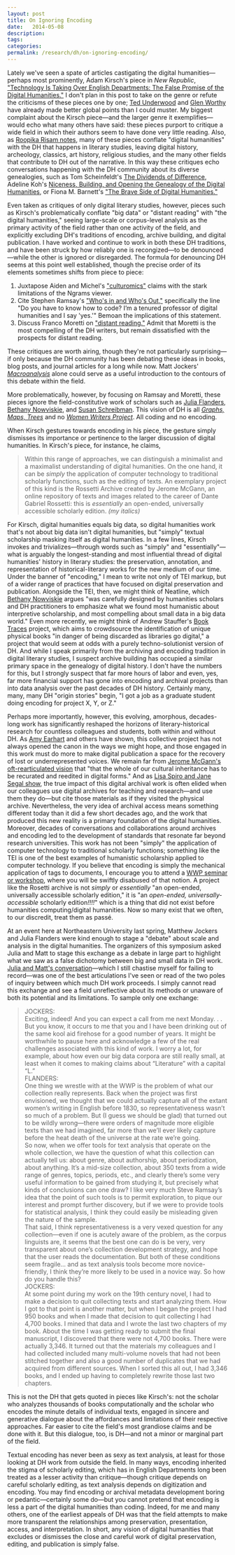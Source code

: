 ```yaml
---
layout: post
title: On Ignoring Encoding
date:   2014-05-08
description: 
tags: 
categories: 
permalink: /research/dh/on-ignoring-encoding/
---
```



<p>Lately we've seen a spate of articles castigating the digital humanities&mdash;perhaps most prominently, Adam Kirsch's piece in <em>New Republic</em>, <a href="http://www.newrepublic.com/article/117428/limits-digital-humanities-adam-kirsch">"Technology Is Taking Over English Departments: The False Promise of the Digital Humanities."</a> I don't plan in this post to take on the genre or refute the criticisms of these pieces one by one; <a href="http://tedunderwood.com/2014/05/03/you-cant-govern-reception/">Ted Underwood</a> and <a href="https://digitalhumanities.stanford.edu/why-are-such-terrible-things-written-about-dh-kirsch-v-kirschenbaum">Glen Worthy</a> have already made better global points than I could muster. My biggest complaint about the Kirsch piece&mdash;and the larger genre it exemplifies&mdash;would echo what many others have said: these pieces purport to critique a wide field in which their authors seem to have done very little reading. Also, as <a href="http://www.insidehighered.com/news/2014/05/08/digital-humanities-wont-save-humanities-digital-humanists-say">Roopika Risam notes</a>, many of these pieces conflate "digital humanities" with the DH that happens in literary studies, leaving digital history, archeology, classics, art history, religious studies, and the many other fields that contribute to DH out of the narrative. In this way these critiques echo conversations happening with the DH community about its diverse genealogies, such as Tom Scheinfeldt's <a href="http://www.foundhistory.org/2014/04/07/the-dividends-of-difference-recognizing-digital-humanities-diverse-family-trees/">The Dividends of Difference</a>, Adeline Koh's <a href="http://www.adelinekoh.org/blog/2014/04/24/niceness-building-and-opening-the-genealogy-of-the-digital-humanities-beyond-the-social-contract-of-humanities-computing/">Niceness, Building, and Opening the Genealogy of the Digital Humanities</a>, or Fiona M. Barnett's <a href="http://differences.dukejournals.org/content/25/1/64.abstract">"The Brave Side of Digital Humanities."</a></p>
<p>Even taken as critiques of only digital literary studies, however, pieces such as Kirsch's problematically conflate "big data" or "distant reading" with "the digital humanities," seeing large-scale or corpus-level analysis as the primary activity of the field rather than one activity of the field, and explicitly excluding DH's traditions of encoding, archive building, and digital publication. I have worked and continue to work in both these DH traditions, and have been struck by how reliably one is recongized&mdash;to be denounced&mdash;while the other is ignored or disregarded. The formula for denouncing DH seems at this point well established, though the precise order of its elements sometimes shifts from piece to piece: 
<ol>
<li>Juxtapose Aiden and Michel's <a href="http://www.culturomics.org/">"culturomics"</a> claims with the stark limitations of the Ngrams viewer.</li>
<li>Cite Stephen Ramsay's <a href="http://stephenramsay.us/text/2011/01/08/whos-in-and-whos-out/">"Who's in and Who's Out,"</a> specifically the line "Do you have to know how to code? I’m a tenured professor of digital humanities and I say 'yes.'" Bemoan the implications of this statement.</li>
<li>Discuss Franco Moretti on <a href="http://www.versobooks.com/books/1421-distant-reading">"distant reading."</a> Admit that Moretti is the most compelling of the DH writers, but remain dissatisfied with the prospects for distant reading.</li>
</ol>
These critiques are worth airing, though they're not particularly surprising&mdash;if only because the DH community has been debating these ideas in books, blog posts, and journal articles for a long while now. Matt Jockers' <a href="http://www.press.uillinois.edu/books/catalog/88wba3wn9780252037528.html"><em>Macroanalysis</em></a> alone could serve as a useful introduction to the contours of this debate within the field.</p>
<p>More problematically, however, by focusing on Ramsay and Moretti, these pieces ignore the field-constitutive work of scholars such as <a href="http://www.northeastern.edu/english/people/julia-flanders/">Julia Flanders</a>, <a href="http://nowviskie.org/">Bethany Nowviskie</a>, and <a href="http://www.nuim.ie/people/susan-schreibman">Susan Schreibman</a>. This vision of DH is all <a href="http://books.google.com/books/about/Graphs_Maps_Trees.html?id=YL2kvMIF8hEC"><em>Graphs, Maps, Trees</em></a> and no <a href="http://www.wwp.brown.edu/"><em>Women Writers Project</em></a>. All coding and no encoding.</p><!--more-->
<p>When Kirsch gestures towards encoding in his piece, the gesture simply dismisses its importance or pertinence to the larger discussion of digital humanities. In Kirsch's piece, for instance, he claims,
<blockquote>Within this range of approaches, we can distinguish a minimalist and a maximalist understanding of digital humanities. On the one hand, it can be <em>simply</em> the application of computer technology to traditional scholarly functions, such as the editing of texts. An exemplary project of this kind is the Rossetti Archive created by Jerome McGann, an online repository of texts and images related to the career of Dante Gabriel Rossetti: this is <em>essentially</em> an open-ended, universally accessible scholarly edition. <em>(my italics)</em></blockquote>
For Kirsch, digital humanities equals big data, so digital humanities work that's not about big data isn't digital humanities, but "simply" textual scholarship masking itself as digital humanities. In a few lines, Kirsch invokes and trivializes&mdash;through words such as "simply" and "essentially"&mdash;what is arguably the longest-standing and most influential thread of digital humanities' history in literary studies: the preservation, annotation, and representation of historical-literary works for the new medium of our time. Under the banner of "encoding," I mean to write not only of TEI markup, but of a wider range of practices that have focused on digital preservation and publication. Alongside the TEI, then, we might think of Neatline, which <a href="http://mediacommons.futureofthebook.org/question/how-can-we-better-use-data-andor-research-visualization-humanities/response/neatline-and-vi">Bethany Nowviskie</a> argues "was carefully designed by humanities scholars and DH practitioners to emphasize what we found most humanistic about interpretive scholarship, and most compelling about small data in a big data world." Even more recently, we might think of Andrew Stauffer's <a href="http://www.booktraces.org/">Book Traces</a> project, which aims to crowdsource the identification of unique physical books "in danger of being discarded as libraries go digital," a project that would seem at odds with a purely techno-solutionist version of DH. And while I speak primarily from the archiving and encoding tradition in digital literary studies, I suspect archive building has occupied a similar primary space in the genealogy of digital history. I don't have the numbers for this, but I strongly suspect that far more hours of labor and even, yes, far more financial support has gone into encoding and archival projects than into data analysis over the past decades of DH history. Certainly many, many, many DH "origin stories" begin, "I got a job as a graduate student doing encoding for project X, Y, or Z."</p>
<p>Perhaps more importantly, however, this evolving, amorphous, decades-long work has significantly reshaped the horizons of literary-historical research for countless colleagues and students, both within and without DH. As <a href="http://dhdebates.gc.cuny.edu/debates/text/16">Amy Earhart</a> and others have shown, this collective project has not always opened the canon in the ways we might hope, and those engaged in this work must do more to make digital publication a space for the recovery of lost or underrepresented voices. We remain far from <a href="http://books.google.com/books?id=k2y2AgAAQBAJ&amp;pg=PT10&amp;lpg=PT10&amp;dq=mcgann+%22whole+of+our+cultural+inheritance%22&amp;source=bl&amp;ots=xytme18oiX&amp;sig=IJQqSdsB6o2ZKmLNqEWCaK784XA&amp;hl=en&amp;sa=X&amp;ei=LOdrU4GIOYzksATF4oLoAw&amp;ved=0CDoQ6AEwAg#v=onepage&amp;q=%22whole%20of%20our%20cultural%20inheritance%22&amp;f=false">Jerome McGann's oft-rearticulated vision</a> that "that the whole of our cultural inheritance has to be recurated and reedited in digital forms." And as <a href="http://quod.lib.umich.edu/cgi/t/text/idx/e/etlc/9362034.0001.001/1:3?g=dculture;rgn=div1;view=fulltext;xc=1#3.6">Lisa Spiro and Jane Segal show</a>, the true impact of this digital archival work is often elided when our colleagues use digital archives for teaching and research&mdash;and use them they do&mdash;but cite those materials as if they visited the physical archive. Nevertheless, the very idea of archival access means something different today than it did a few short decades ago, and the work that produced this new reality is a primary foundation of the digital humanities. Moreover, decades of conversations and collaborations around archives and encoding led to the development of standards that resonate far beyond research universities. This work has not been "simply" the application of computer technology to traditional scholarly functions; something like the TEI is one of the best examples of humanistic scholarship applied to computer technology. If you believe that encoding is simply the mechanical application of tags to documents, I encourage you to attend a <a href="http://www.wwp.brown.edu/outreach/seminars/">WWP seminar or workshop</a>, where you will be swiftly disabused of that notion. A project like the Rosetti archive is not <em>simply</em> or <em>essentially</em> "an open-ended, universally accessible scholarly edition," it is "an <em>open-ended, universally-accessible</em> scholarly edition<em>!!!!</em>" which is a thing that did not exist before humanities computing/digital humanities. Now so many exist that we often, to our discredit, treat them as passé.</p>
<p>At an event here at Northeastern University last spring, Matthew Jockers and Julia Flanders were kind enough to stage a "debate" about scale and analysis in the digital humanities. The organizers of this symposium asked Julia and Matt to stage this exchange as a debate in large part to highlight what we saw as a false dichotomy between big and small data in DH work. <a href="http://digitalcommons.unl.edu/cgi/viewcontent.cgi?article=1106&amp;context=englishfacpubs">Julia and Matt's conversation</a>&mdash;which I still chastise myself for failing to record&mdash;was one of the best articulations I've seen or read of the two poles of inquiry between which much DH work proceeds. I simply cannot read this exchange and see  a field unreflective about its methods or unaware of both its potential and its limitations. To sample only one exchange:
<blockquote>JOCKERS:<br>
Exciting, indeed! And you can expect a call from me next Monday. . . But you know, it occurs to me that you and I have been drinking out of the same kool aid firehose for a good number of years. It might be worthwhile to pause here and acknowledge a few of the real challenges associated with this kind of work. I worry a lot, for example, about how even our big data corpora are still really small, at least when it comes to making claims about “Literature” with a capital “L.”<br>
FLANDERS:<br>
One thing we wrestle with at the WWP is the problem of what our collection really represents. Back when the project was first envisioned, we thought that we could actually capture all of the extant women’s writing in English before 1830, so representativeness wasn’t so much of a problem. But (I guess we should be glad) that turned out to be wildly wrong—there were orders of magnitude more eligible texts than we had imagined, far more than we’ll ever likely capture before the heat death of the universe at the rate we’re going.<br>
So now, when we offer tools for text analysis that operate on the whole collection, we have the question of what this collection can actually tell us: about genre, about authorship, about periodization, about anything. It’s a mid-size collection, about 350 texts from a wide range of genres, topics, periods, etc., and clearly there’s some very useful information to be gained from studying it, but precisely what kinds of conclusions can one draw? I like very much Steve Ramsay’s idea that the point of such tools is to permit exploration, to pique our interest and prompt further discovery, but if we were to provide tools for statistical analysis, I think they could easily be misleading given the nature of the sample.<br>
That said, I think representativeness is a very vexed question for any collection—even if one is acutely aware of the problem, as the corpus linguists are, it seems that the best one can do is be very, very transparent about one’s collection development strategy, and hope that the user reads the documentation. But both of these conditions seem fragile... and as text analysis tools become more novice-friendly, I think they’re more likely to be used in a novice way. So how do you handle this?<br>
JOCKERS:<br>
At some point during my work on the 19th century novel, I had to make a decision to quit collecting texts and start analyzing them. How I got to that point is another matter, but when I began the project I had 950 books and when I made that decision to quit collecting I had 4,700 books. I mined that data and I wrote the last two chapters of my book. About the time I was getting ready to submit the final manuscript, I discovered that there were not 4,700 books. There were actually 3,346. It turned out that the materials my colleagues and I had collected included many multi-volume novels that had not been stitched together and also a good number of duplicates that we had acquired from different sources. When I sorted this all out, I had 3,346 books, and I ended up having to completely rewrite those last two chapters.</blockquote>

This is not the DH that gets quoted in pieces like Kirsch's: not the scholar who analyzes thousands of books computationally and the scholar who encodes the minute details of individual texts, engaged in sincere and generative dialogue about the affordances and limitations of their respective approaches. Far easier to cite the field's most grandiose claims and be done with it. But this dialogue, too, is DH&mdash;and not a minor or marginal part of the field.</p>
<p>Textual encoding has never been as sexy as text analysis, at least for those looking at DH work from outside the field. In many ways, encoding inherited the stigma of scholarly editing, which has in English Departments long been treated as a lesser activity than critique&mdash;though critique depends on careful scholarly editing, as text analysis depends on digitization and encoding. You may find encoding or archival metadata development boring or pedantic&mdash;certainly some do&mdash;but you cannot pretend that encoding is less a part of the digital humanities than coding. Indeed, for me and many others, one of the earliest appeals of DH was that the field attempts to make more transparent the relationships among preservation, presentation, access, and interpretation. In short, any vision of digital humanities that excludes or dismisses the close and careful work of digital preservation, editing, and publication is simply false.</p>